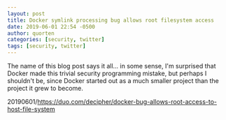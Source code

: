 ```yaml
---
layout: post
title: Docker symlink processing bug allows root filesystem access
date: 2019-06-01 22:54 -0500
author: quorten
categories: [security, twitter]
tags: [security, twitter]
---
```


The name of this blog post says it all... in some sense, I'm surprised
that Docker made this trivial security programming mistake, but
perhaps I shouldn't be, since Docker started out as a much smaller
project than the project it grew to become.

20190601/https://duo.com/decipher/docker-bug-allows-root-access-to-host-file-system
